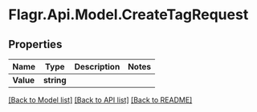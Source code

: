 # Flagr.Api.Model.CreateTagRequest
## Properties

Name | Type | Description | Notes
------------ | ------------- | ------------- | -------------
**Value** | **string** |  | 

[[Back to Model list]](../README.md#documentation-for-models) [[Back to API list]](../README.md#documentation-for-api-endpoints) [[Back to README]](../README.md)


